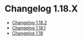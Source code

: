 # Changelog 1.18.X

*   [Changelog 1.18.2](changelog-1.18.2.md)
*   [Changelog 1.18.1](changelog-1.18.1.md)
*   [Changelog 1.18](changelog-1.18.md)